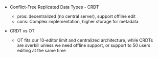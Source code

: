 - Conflict-Free Replicated Data Types - CRDT
  - pros: decentralized (no central server), support offline edit
  - cons: Complex implementation, higher storage for metadata

- CRDT vs OT
  - OT fits our 10-editor limit and centralized architecture, while CRDTs are overkill unless we need offline support, or support to 50 users editing at the same time

 
